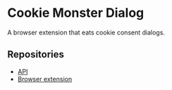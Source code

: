 # Cookie Monster Dialog

A browser extension that eats cookie consent dialogs.

## Repositories

- [API](/packages/api/)
- [Browser extension](/packages/browser-extension/)
